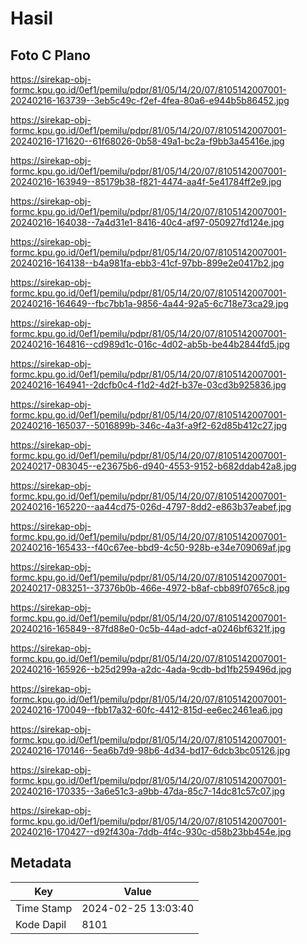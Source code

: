 # Hasil

## Foto C Plano

https://sirekap-obj-formc.kpu.go.id/0ef1/pemilu/pdpr/81/05/14/20/07/8105142007001-20240216-163739--3eb5c49c-f2ef-4fea-80a6-e944b5b86452.jpg

https://sirekap-obj-formc.kpu.go.id/0ef1/pemilu/pdpr/81/05/14/20/07/8105142007001-20240216-171620--61f68026-0b58-49a1-bc2a-f9bb3a45416e.jpg

https://sirekap-obj-formc.kpu.go.id/0ef1/pemilu/pdpr/81/05/14/20/07/8105142007001-20240216-163949--85179b38-f821-4474-aa4f-5e41784ff2e9.jpg

https://sirekap-obj-formc.kpu.go.id/0ef1/pemilu/pdpr/81/05/14/20/07/8105142007001-20240216-164038--7a4d31e1-8416-40c4-af97-050927fd124e.jpg

https://sirekap-obj-formc.kpu.go.id/0ef1/pemilu/pdpr/81/05/14/20/07/8105142007001-20240216-164138--b4a981fa-ebb3-41cf-97bb-899e2e0417b2.jpg

https://sirekap-obj-formc.kpu.go.id/0ef1/pemilu/pdpr/81/05/14/20/07/8105142007001-20240216-164649--fbc7bb1a-9856-4a44-92a5-6c718e73ca29.jpg

https://sirekap-obj-formc.kpu.go.id/0ef1/pemilu/pdpr/81/05/14/20/07/8105142007001-20240216-164816--cd989d1c-016c-4d02-ab5b-be44b2844fd5.jpg

https://sirekap-obj-formc.kpu.go.id/0ef1/pemilu/pdpr/81/05/14/20/07/8105142007001-20240216-164941--2dcfb0c4-f1d2-4d2f-b37e-03cd3b925836.jpg

https://sirekap-obj-formc.kpu.go.id/0ef1/pemilu/pdpr/81/05/14/20/07/8105142007001-20240216-165037--5016899b-346c-4a3f-a9f2-62d85b412c27.jpg

https://sirekap-obj-formc.kpu.go.id/0ef1/pemilu/pdpr/81/05/14/20/07/8105142007001-20240217-083045--e23675b6-d940-4553-9152-b682ddab42a8.jpg

https://sirekap-obj-formc.kpu.go.id/0ef1/pemilu/pdpr/81/05/14/20/07/8105142007001-20240216-165220--aa44cd75-026d-4797-8dd2-e863b37eabef.jpg

https://sirekap-obj-formc.kpu.go.id/0ef1/pemilu/pdpr/81/05/14/20/07/8105142007001-20240216-165433--f40c67ee-bbd9-4c50-928b-e34e709069af.jpg

https://sirekap-obj-formc.kpu.go.id/0ef1/pemilu/pdpr/81/05/14/20/07/8105142007001-20240217-083251--37376b0b-466e-4972-b8af-cbb89f0765c8.jpg

https://sirekap-obj-formc.kpu.go.id/0ef1/pemilu/pdpr/81/05/14/20/07/8105142007001-20240216-165849--87fd88e0-0c5b-44ad-adcf-a0246bf6321f.jpg

https://sirekap-obj-formc.kpu.go.id/0ef1/pemilu/pdpr/81/05/14/20/07/8105142007001-20240216-165926--b25d299a-a2dc-4ada-9cdb-bd1fb259496d.jpg

https://sirekap-obj-formc.kpu.go.id/0ef1/pemilu/pdpr/81/05/14/20/07/8105142007001-20240216-170049--fbb17a32-60fc-4412-815d-ee6ec2461ea6.jpg

https://sirekap-obj-formc.kpu.go.id/0ef1/pemilu/pdpr/81/05/14/20/07/8105142007001-20240216-170146--5ea6b7d9-98b6-4d34-bd17-6dcb3bc05126.jpg

https://sirekap-obj-formc.kpu.go.id/0ef1/pemilu/pdpr/81/05/14/20/07/8105142007001-20240216-170335--3a6e51c3-a9bb-47da-85c7-14dc81c57c07.jpg

https://sirekap-obj-formc.kpu.go.id/0ef1/pemilu/pdpr/81/05/14/20/07/8105142007001-20240216-170427--d92f430a-7ddb-4f4c-930c-d58b23bb454e.jpg


## Metadata

| Key        | Value               |
| ---------- | ------------------- |
| Time Stamp | 2024-02-25 13:03:40 |
| Kode Dapil | 8101                |



